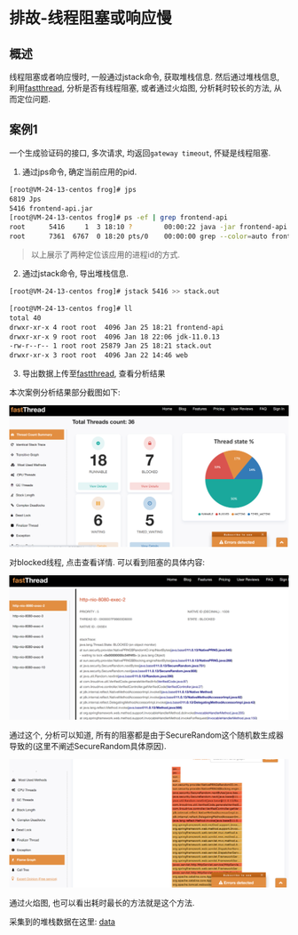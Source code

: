 # 排故-线程阻塞或响应慢

## 概述

线程阻塞或者响应慢时, 一般通过jstack命令, 获取堆栈信息. 然后通过堆栈信息, 利用[fastthread](https://fastthread.io/), 分析是否有线程阻塞, 或者通过火焰图, 分析耗时较长的方法, 从而定位问题.

## 案例1

一个生成验证码的接口, 多次请求, 均返回```gateway timeout```, 怀疑是线程阻塞.

1. 通过jps命令, 确定当前应用的pid.

```bash
[root@VM-24-13-centos frog]# jps
6819 Jps
5416 frontend-api.jar
[root@VM-24-13-centos frog]# ps -ef | grep frontend-api
root      5416     1  3 18:10 ?        00:00:22 java -jar frontend-api.jar --server.port=8080
root      7361  6767  0 18:20 pts/0    00:00:00 grep --color=auto frontend-api
```

> 以上展示了两种定位该应用的进程id的方式.

2. 通过jstack命令, 导出堆栈信息.

```bash
[root@VM-24-13-centos frog]# jstack 5416 >> stack.out
```

```bash
[root@VM-24-13-centos frog]# ll
total 40
drwxr-xr-x 4 root root  4096 Jan 25 18:21 frontend-api
drwxr-xr-x 9 root root  4096 Jan 18 22:06 jdk-11.0.13
-rw-r--r-- 1 root root 25879 Jan 25 18:21 stack.out
drwxr-xr-x 3 root root  4096 Jan 22 14:46 web
```

3. 导出数据上传至[fastthread](https://fastthread.io/), 查看分析结果

本次案例分析结果部分截图如下:

![img](img/thread_blocked_1.png)

对blocked线程, 点击查看详情. 可以看到阻塞的具体内容:

![img](img/thread_blocked_2.png)

通过这个, 分析可以知道, 所有的阻塞都是由于SecureRandom这个随机数生成器导致的(这里不阐述SecureRandom具体原因).

![img](img/thread_blocked_3.png)

通过火焰图, 也可以看出耗时最长的方法就是这个方法.

采集到的堆栈数据在这里: [data](data/secure_random_blocked.stack)